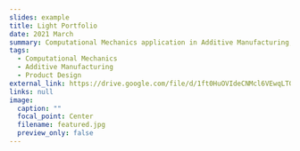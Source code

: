 ```yaml
---
slides: example
title: Light Portfolio
date: 2021 March
summary: Computational Mechanics application in Additive Manufacturing, Automotive, Aerospace, Healthcare, Energy, and Materials Design
tags:
  - Computational Mechanics
  - Additive Manufacturing
  - Product Design
external_link: https://drive.google.com/file/d/1ft0HuOVIdeCNMcl6VEwqLTGfbmDwNQuc/view?usp=sharing
links: null
image:
  caption: ""
  focal_point: Center
  filename: featured.jpg
  preview_only: false
---
```


